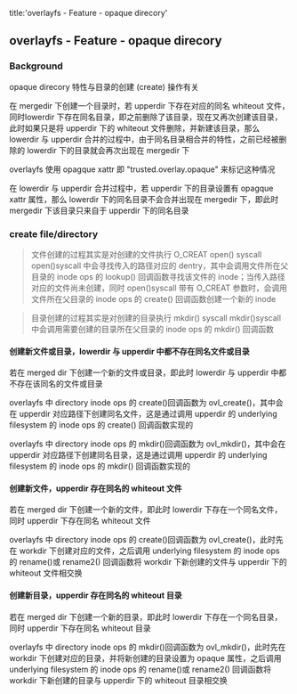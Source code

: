 title:'overlayfs - Feature - opaque direcory'
## overlayfs - Feature - opaque direcory

### Background

opaque direcory 特性与目录的创建 (create) 操作有关

在 mergedir 下创建一个目录时，若 upperdir 下存在对应的同名 whiteout 文件，同时lowerdir 下存在同名目录，即之前删除了该目录，现在又再次创建该目录，此时如果只是将 upperdir 下的 whiteout 文件删除，并新建该目录，那么 lowerdir 与 upperdir 合并的过程中，由于同名目录相合并的特性，之前已经被删除的 lowerdir 下的目录就会再次出现在 mergedir 下

overlayfs 使用 opagque xattr 即 "trusted.overlay.opaque" 来标记这种情况

在 lowerdir 与 upperdir 合并过程中，若 upperdir 下的目录设置有 opagque xattr 属性，那么 lowerdir 下的同名目录不会合并出现在 mergedir 下，即此时 mergedir 下该目录只来自于 upperdir 下的同名目录


### create file/directory

> 文件创建的过程其实是对创建的文件执行 O_CREAT open() syscall
> open()syscall 中会寻找传入的路径对应的 dentry，其中会调用文件所在父目录的 inode ops 的 lookup() 回调函数寻找该文件的 inode；当传入路径对应的文件尚未创建，同时 open()syscall 带有 O_CREAT 参数时，会调用文件所在父目录的 inode ops 的 create() 回调函数创建一个新的 inode

> 目录创建的过程其实是对创建的目录执行 mkdir() syscall
> mkdir()syscall 中会调用需要创建的目录所在父目录的 inode ops 的 mkdir() 回调函数


#### 创建新文件或目录，lowerdir 与 upperdir 中都不存在同名文件或目录

若在 merged dir 下创建一个新的文件或目录，即此时 lowerdir 与 upperdir 中都不存在该同名的文件或目录

overlayfs 中 directory inode ops 的 create()回调函数为 ovl_create()，其中会在 upperdir 对应路径下创建同名文件，这是通过调用 upperdir 的 underlying filesystem 的 inode ops 的 create() 回调函数实现的

overlayfs 中 directory inode ops 的 mkdir()回调函数为 ovl_mkdir()，其中会在 upperdir 对应路径下创建同名目录，这是通过调用 upperdir 的 underlying filesystem 的 inode ops 的 mkdir() 回调函数实现的


#### 创建新文件，upperdir 存在同名的 whiteout 文件

若在 merged dir 下创建一个新的文件，即此时 lowerdir 下存在一个同名文件，同时 upperdir 下存在同名 whiteout 文件

overlayfs 中 directory inode ops 的 create()回调函数为 ovl_create()，此时先在 workdir 下创建对应的文件，之后调用 underlying filesystem 的 inode ops 的 rename()或 rename2() 回调函数将 workdir 下新创建的文件与 upperdir 下的 whiteout 文件相交换


#### 创建新目录，upperdir 存在同名的 whiteout 目录

若在 merged dir 下创建一个新的目录，即此时 lowerdir 下存在一个同名目录，同时 upperdir 下存在同名 whiteout 目录

overlayfs 中 directory inode ops 的 mkdir()回调函数为 ovl_mkdir()，此时先在 workdir 下创建对应的目录，并将新创建的目录设置为 opaque 属性，之后调用 underlying filesystem 的 inode ops 的 rename()或 rename2() 回调函数将 workdir 下新创建的目录与 upperdir 下的 whiteout 目录相交换
